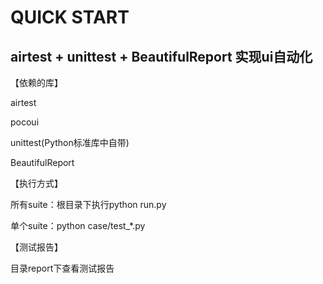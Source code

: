 # QUICK START
## airtest + unittest + BeautifulReport 实现ui自动化

【依赖的库】

airtest

pocoui

unittest(Python标准库中自带)

BeautifulReport


【执行方式】

所有suite：根目录下执行python run.py

单个suite：python case/test_*.py


【测试报告】

目录report下查看测试报告
